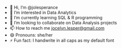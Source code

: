 - 👋 Hi, I’m @jolesperance
- 👀 I’m interested in Data Analytics
- 🌱 I’m currently learning SQL & R programming
- 💞️ I’m looking to collaborate on Data Analysis projects
- 📫 How to reach me jocelyn.lesper@gmail.com
- 😄 Pronouns: she/her
- ⚡ Fun fact: I handwrite in all caps as my default font

<!---
jolesperance/jolesperance is a ✨ special ✨ repository because its `README.md` (this file) appears on your GitHub profile.
You can click the Preview link to take a look at your changes.
--->
